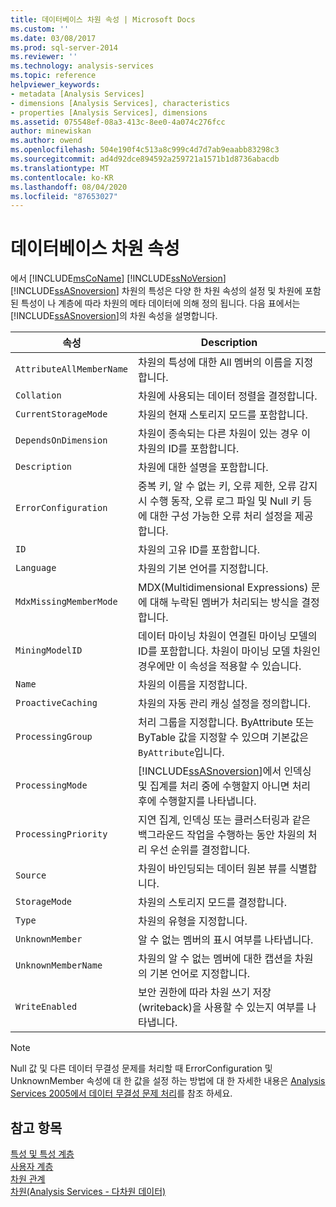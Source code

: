 ```yaml
---
title: 데이터베이스 차원 속성 | Microsoft Docs
ms.custom: ''
ms.date: 03/08/2017
ms.prod: sql-server-2014
ms.reviewer: ''
ms.technology: analysis-services
ms.topic: reference
helpviewer_keywords:
- metadata [Analysis Services]
- dimensions [Analysis Services], characteristics
- properties [Analysis Services], dimensions
ms.assetid: 075548ef-08a3-413c-8ee0-4a074c276fcc
author: minewiskan
ms.author: owend
ms.openlocfilehash: 504e190f4c513a8c999c4d7d7ab9eaabb83298c3
ms.sourcegitcommit: ad4d92dce894592a259721a1571b1d8736abacdb
ms.translationtype: MT
ms.contentlocale: ko-KR
ms.lasthandoff: 08/04/2020
ms.locfileid: "87653027"
---
```

# <a name="database-dimension-properties"></a>데이터베이스 차원 속성
  에서 [!INCLUDE[msCoName](../../includes/msconame-md.md)] [!INCLUDE[ssNoVersion](../../includes/ssnoversion-md.md)] [!INCLUDE[ssASnoversion](../../includes/ssasnoversion-md.md)] 차원의 특성은 다양 한 차원 속성의 설정 및 차원에 포함 된 특성이 나 계층에 따라 차원의 메타 데이터에 의해 정의 됩니다. 다음 표에서는 [!INCLUDE[ssASnoversion](../../includes/ssasnoversion-md.md)]의 차원 속성을 설명합니다.  
  
|속성|Description|  
|--------------|-----------------|  
|`AttributeAllMemberName`|차원의 특성에 대한 All 멤버의 이름을 지정합니다.|  
|`Collation`|차원에 사용되는 데이터 정렬을 결정합니다.|  
|`CurrentStorageMode`|차원의 현재 스토리지 모드를 포함합니다.|  
|`DependsOnDimension`|차원이 종속되는 다른 차원이 있는 경우 이 차원의 ID를 포함합니다.|  
|`Description`|차원에 대한 설명을 포함합니다.|  
|`ErrorConfiguration`|중복 키, 알 수 없는 키, 오류 제한, 오류 감지 시 수행 동작, 오류 로그 파일 및 Null 키 등에 대한 구성 가능한 오류 처리 설정을 제공합니다.|  
|`ID`|차원의 고유 ID를 포함합니다.|  
|`Language`|차원의 기본 언어를 지정합니다.|  
|`MdxMissingMemberMode`|MDX(Multidimensional Expressions) 문에 대해 누락된 멤버가 처리되는 방식을 결정합니다.|  
|`MiningModelID`|데이터 마이닝 차원이 연결된 마이닝 모델의 ID를 포함합니다. 차원이 마이닝 모델 차원인 경우에만 이 속성을 적용할 수 있습니다.|  
|`Name`|차원의 이름을 지정합니다.|  
|`ProactiveCaching`|차원의 자동 관리 캐싱 설정을 정의합니다.|  
|`ProcessingGroup`|처리 그룹을 지정합니다. ByAttribute 또는 ByTable 값을 지정할 수 있으며 기본값은 `ByAttribute`입니다.|  
|`ProcessingMode`|[!INCLUDE[ssASnoversion](../../includes/ssasnoversion-md.md)]에서 인덱싱 및 집계를 처리 중에 수행할지 아니면 처리 후에 수행할지를 나타냅니다.|  
|`ProcessingPriority`|지연 집계, 인덱싱 또는 클러스터링과 같은 백그라운드 작업을 수행하는 동안 차원의 처리 우선 순위를 결정합니다.|  
|`Source`|차원이 바인딩되는 데이터 원본 뷰를 식별합니다.|  
|`StorageMode`|차원의 스토리지 모드를 결정합니다.|  
|`Type`|차원의 유형을 지정합니다.|  
|`UnknownMember`|알 수 없는 멤버의 표시 여부를 나타냅니다.|  
|`UnknownMemberName`|차원의 알 수 없는 멤버에 대한 캡션을 차원의 기본 언어로 지정합니다.|  
|`WriteEnabled`|보안 권한에 따라 차원 쓰기 저장(writeback)을 사용할 수 있는지 여부를 나타냅니다.|  
  
> [!NOTE]  
>  Null 값 및 다른 데이터 무결성 문제를 처리할 때 ErrorConfiguration 및 UnknownMember 속성에 대 한 값을 설정 하는 방법에 대 한 자세한 내용은 [Analysis Services 2005에서 데이터 무결성 문제 처리](https://go.microsoft.com/fwlink/?LinkId=81891)를 참조 하세요.  
  
## <a name="see-also"></a>참고 항목  
 [특성 및 특성 계층](attributes-and-attribute-hierarchies.md)   
 [사용자 계층](user-hierarchies.md)   
 [차원 관계](../multidimensional-models-olap-logical-cube-objects/dimension-relationships.md)   
 [차원&#40;Analysis Services - 다차원 데이터&#41;](dimensions-analysis-services-multidimensional-data.md)  
  
  
